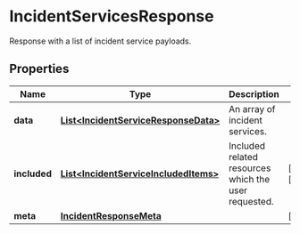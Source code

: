 # IncidentServicesResponse

Response with a list of incident service payloads.

## Properties

| Name         | Type                                                                            | Description                                          | Notes                 |
| ------------ | ------------------------------------------------------------------------------- | ---------------------------------------------------- | --------------------- |
| **data**     | [**List&lt;IncidentServiceResponseData&gt;**](IncidentServiceResponseData.md)   | An array of incident services.                       |
| **included** | [**List&lt;IncidentServiceIncludedItems&gt;**](IncidentServiceIncludedItems.md) | Included related resources which the user requested. | [optional] [readonly] |
| **meta**     | [**IncidentResponseMeta**](IncidentResponseMeta.md)                             |                                                      | [optional]            |

